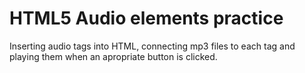 # HTML5 Audio elements practice

Inserting audio tags into HTML, connecting mp3 files to each tag and playing them when an apropriate button is clicked.
